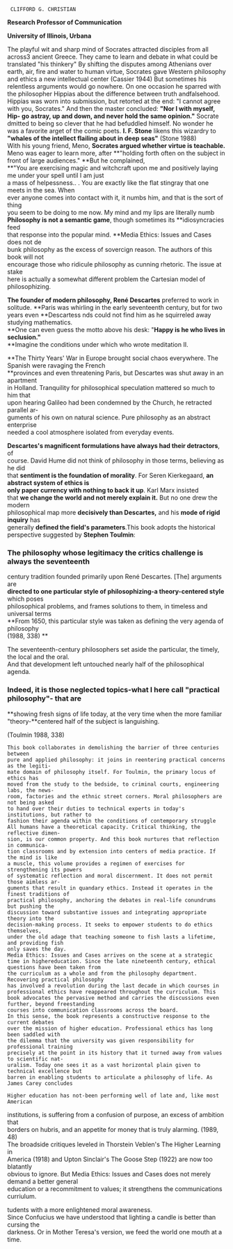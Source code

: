 ```
 CLIFFORD G. CHRISTIAN
```

**Research Professor of Communication**

**University of Illinois, Urbana**

The playful wit and sharp mind of Socrates attracted disciples from all across3 ancient Greece. They came to learn and debate in what could be translated "his thinkery" By shifting the disputes among Athenians over earth, air, fire and water to human virtue, Socrates gave Western philosophy and ethics a new intellectual center \(Cassier 1944\) But sometimes his relentless arguments would go nowhere. On one occasion he sparred with the philosopher Hippias about the difference between truth andfalsehood. Hippias was worn into submission, but retorted at the end: "I cannot agree with you, Socrates." And then the master concluded: **"Nor I with myself, Hip- go astray, up and down, and never hold the same opinion."** Socrate dmitted to being so clever that he had befuddled himself. No wonder he was a favorite arget of the comic poets. **I. F. Stone** likens this wizardry to  
**"whales of the intellect flailing about in deep seas"** \(Stone 1988\)  
With his young friend, Meno, **Socrates argued whether virtue is teachable.**  
Meno was eager to learn more, after **"holding forth often on the subject in front of large audiences." **But he complained,  
**"You are exercising magic and witchcraft upon me and positively laying me under your spell until I am just  
a mass of helpessness.. . You are exactly like the flat stingray that one meets in the sea. When  
ever anyone comes into contact with it, it numbs him, and that is the sort of thing  
you seem to be doing to me now. My mind and my lips are literally numb      
**Philosophy is not a semantic game**, though sometimes its **idiosyncracies feed  
that response into the popular mind. \*\*Media Ethics: Issues and Cases does not de  
bunk philosophy as the excess of sovercign reason. The authors of this book will not  
encourage those who ridicule philosophy as cunning rhetoric. The issue at stake  
here is actually a somewhat different problem the Cartesian model of philosophizing.

**The founder of modern philosophy, René Descartes**  preferred to work in solitude. **Paris was whirling in the early seventeenth century, but for two years even **Descartess nds could not find him as he squirreled away studying mathematics.  
**One can even guess the motto above his desk: "**Happy is he who lives in seclusion."**      
**Imagine the conditions under which who wrote meditation II.

**The Thirty Years' War in Europe brought social chaos everywhere. The Spanish were ravaging the French      
**provinces and even threatening Paris, but Descartes was shut away in an apartment  
in Holland. Tranquility for philosophical speculation mattered so much to him that  
upon hearing Galileo had been condemned by the Church, he retracted parallel ar-  
guments of his own on natural science. Pure philosophy as an abstract enterprise  
needed a cool atmosphere isolated from everyday events.

**Descartes's magnificent formulations have always had their detractors**, of  
course. David Hume did not think of philosophy in those terms, believing as he did  
that **sentiment is the foundation of morality**. For Seren Kierkegaard, **an abstract system of ethics is  
only paper currency with nothing to back it up**. Karl Marx insisted  
that **we change the world and not merely explain it.** But no one drew the modern  
philosophical map more **decisively than Descartes,** and his **mode of rigid inquiry** has  
generally **defined the field's parameters**.This book adopts the historical perspective suggested by **Stephen Toulmin**:

### The philosophy whose legitimacy the critics challenge is always the seventeenth

century tradition founded primarily upon René Descartes. \[The\] arguments are  
**directed to one particular style of philosophizing-a theory-centered style** which poses  
philosophical problems, and frames solutions to them, in timeless and universal terms  
**From 1650, this particular style was taken as defining the very agenda of philosophy  
\(1988, 338\) **

The seventeenth-century philosophers set aside the particular, the timely, the local and the oral.  
And that development left untouched nearly half of the philosophical agenda.

### Indeed, it is those neglected topics-what I here call "practical philosophy"- that are

**showing fresh signs of life today, at the very time when the more familiar "theory-**centered half of the subject is languishing.

\(Toulmin 1988, 338\)

```
This book collaborates in demolishing the barrier of three centuries between
pure and applied philosophy: it joins in reentering practical concerns as the legiti-
mate domain of philosophy itself. For Toulmin, the primary locus of ethics has
moved from the study to the bedside, to criminal courts, engineering labs, the news-
room, factories and the ethnic street corners. Moral philosophers are not being asked
to hand over their duties to technical experts in today's institutions, but rather to
fashion their agenda within the conditions of contemporary struggle
All humans have a theoretical capacity. Critical thinking, the reflective dimen-
sion, is our common property. And this book nurtures that reflection in communica-
tion classrooms and by extension into centers of media practice. If the mind is like
a muscle, this volume provides a regimen of exercises for strengthening its powers
of systematic reflection and moral discernment. It does not permit those aimless ar-
guments that result in quandary ethics. Instead it operates in the finest traditions of
practical philosophy, anchoring the debates in real-life conundrums but pushing the
discussion toward substantive issues and integrating appropriate theory into the
decision-making process. It seeks to empower students to do ethics themselves,
under the old adage that teaching someone to fish lasts a lifetime, and providing fish
only saves the day.
Media Ethics: Issues and Cases arrives on the scene at a strategic time in highereducation. Since the late nineteenth century, ethical questions have been taken from
the curriculum as a whole and from the philosophy department. Recovering practical philosophy 
has involved a revolution during the last decade in which courses in professional ethics have reappeared throughout the curriculum. This book advocates the pervasive method and carries the discussions even further, beyond freestanding
courses into communication classrooms across the board.
In this sense, the book represents a constructive response to the current debates
over the mission of higher education. Professional ethics has long been saddled with
the dilemma that the university was given responsibility for professional training
precisely at the point in its history that it turned away from values to scientific nat-
uralism. Today one sees it as a vast horizontal plain given to technical excellence but
barren in enabling students to articulate a philosophy of life. As James Carey concludes
```

```
Higher education has not-been performing well of late and, like most American
```

institutions, is suffering from a confusion of purpose, an excess of ambition that  
borders on hubris, and an appetite for money that is truly alarming. \(1989, 48\)  
The broadside critiques leveled in Thorstein Veblen's The Higher Learning in  
America \(1918\) and Upton Sinclair's The Goose Step \(1922\) are now too blatantly  
obvious to ignore. But Media Ethics: Issues and Cases does not merely demand a better general  
education or a recommitment to values; it strengthens the communications curriulum.

tudents with a more enlightened moral awareness.  
Since Confucius we have understood that lighting a candle is better than cursing the  
darkness. Or in Mother Teresa's version, we feed the world one mouth at a time.

